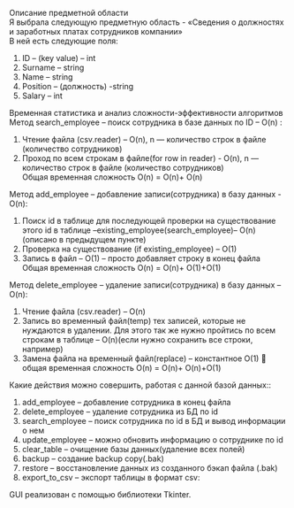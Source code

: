
Описание предметной области<br>
Я выбрала следующую предметную область - «Сведения о должностях и заработных платах сотрудников компании»<br>
В ней есть следующие поля:<br>
1. ID – (key value) – int
2. Surname – string
3. Name – string
4. Position – (должность) -string
5. Salary – int<br>

Временная статистика и анализ сложности-эффективности алгоритмов<br>
Метод search_employee – поиск сотрудника в базе данных по ID – O(n) :<br>
1. Чтение файла (csv.reader) – O(n), n — количество строк в файле (количество сотрудников)
2.	Проход по всем строкам в файле(for row in reader) - O(n), n — количество строк в файле (количество сотрудников)<br>
Общая временная сложность O(n) = O(n)+ O(n)<br>

Метод add_employee – добавление записи(сотрудника) в базу данных - O(n):<br>
1.	Поиск id в таблице для последующей проверки на существование этого id в таблице –existing_employee(search_employee)– O(n) (описано в предыдущем пункте)
2.	Проверка на существование (if existing_employee) – O(1)
3.	Запись в файл – O(1) – просто добавляет строку в конец файла<br>
Общая временная сложность O(n) = O(n)+ O(1)+O(1)<br>

Метод delete_employee – удаление записи(сотрудника) в базу данных – O(n):<br>
1.	Чтение файла (csv.reader) – O(n)
2.	Запись во временный файл(temp) тех записей, которые не нуждаются в удалении. Для этого так же нужно пройтись по всем строкам в таблице – O(n)(если нужно сохранить все строки, например)
3.	Замена файла на временный файл(replace) – константное O(1)
	общая временная сложность O(n) = O(n)+ O(n)+O(1)

Какие действия можно совершить, работая с данной базой данных::<br>
1. add_employee – добавление сотрудника в конец файла
2.	delete_employee – удаление сотрудника из БД по id
3.	search_employee – поиск сотрудника по id в БД и вывод информации о нем
4.	update_employee – можно обновить информацию о сотруднике по id
5.	clear_table – очищение базы данных(удаление всех полей)
6.	backup – создание backup copy(.bak)
7.	restore – восстановление данных из созданного бэкап файла (.bak)
8.	export_to_csv – экспорт таблицы в формат csv:<br>

GUI реализован с помощью библиотеки Tkinter. 

